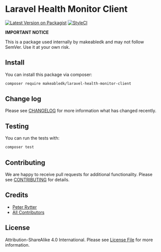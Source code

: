 
# Laravel Health Monitor Client

[![Latest Version on Packagist](https://img.shields.io/packagist/v/makeabledk/laravel-health-monitor-client.svg?style=flat-square)](https://packagist.org/packages/makeabledk/laravel-health-monitor-client)
[![StyleCI](https://styleci.io/repos/193651746/shield?branch=master)](https://styleci.io/repos/193651746)


**IMPORTANT NOTICE** 

This is a package used internally by makeabledk and may not follow SemVer. Use it at your own risk.


## Install

You can install this package via composer:

``` bash
composer require makeabledk/laravel-health-monitor-client
```

## Change log

Please see [CHANGELOG](CHANGELOG.md) for more information what has changed recently.

## Testing

You can run the tests with:

```bash
composer test
```

## Contributing

We are happy to receive pull requests for additional functionality. Please see [CONTRIBUTING](CONTRIBUTING.md) for details.

## Credits

- [Peter Rytter](https://github.com/pederytter)
- [All Contributors](../../contributors)

## License

Attribution-ShareAlike 4.0 International. Please see [License File](LICENSE.md) for more information.